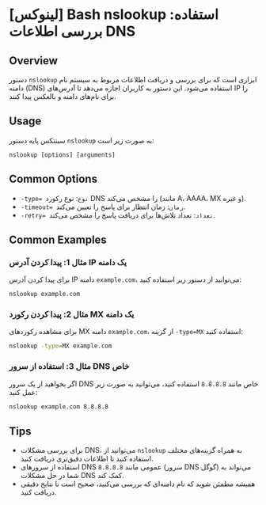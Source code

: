 # [لینوکس] Bash nslookup استفاده: بررسی اطلاعات DNS

## Overview
دستور `nslookup` ابزاری است که برای بررسی و دریافت اطلاعات مربوط به سیستم نام دامنه (DNS) استفاده می‌شود. این دستور به کاربران اجازه می‌دهد تا آدرس‌های IP را برای نام‌های دامنه و بالعکس پیدا کنند.

## Usage
سینتکس پایه دستور `nslookup` به صورت زیر است:

```
nslookup [options] [arguments]
```

## Common Options
- `-type= نوع`: نوع رکورد DNS را مشخص می‌کند (مانند A، AAAA، MX و غیره).
- `-timeout= زمان`: زمان انتظار برای پاسخ را تعیین می‌کند.
- `-retry= تعداد`: تعداد تلاش‌ها برای دریافت پاسخ را مشخص می‌کند.

## Common Examples
### مثال 1: پیدا کردن آدرس IP یک دامنه
برای پیدا کردن آدرس IP دامنه `example.com`، می‌توانید از دستور زیر استفاده کنید:

```bash
nslookup example.com
```

### مثال 2: پیدا کردن رکورد MX یک دامنه
برای مشاهده رکوردهای MX دامنه `example.com`، از گزینه `-type=MX` استفاده کنید:

```bash
nslookup -type=MX example.com
```

### مثال 3: استفاده از سرور DNS خاص
اگر بخواهید از یک سرور DNS خاص مانند `8.8.8.8` استفاده کنید، می‌توانید به صورت زیر عمل کنید:

```bash
nslookup example.com 8.8.8.8
```

## Tips
- برای بررسی مشکلات DNS، می‌توانید از `nslookup` به همراه گزینه‌های مختلف استفاده کنید تا اطلاعات دقیق‌تری دریافت کنید.
- استفاده از سرورهای DNS عمومی مانند `8.8.8.8` (سرور DNS گوگل) می‌تواند به شما در حل مشکلات DNS کمک کند.
- همیشه مطمئن شوید که نام دامنه‌ای که بررسی می‌کنید، صحیح است تا نتایج دقیقی دریافت کنید.